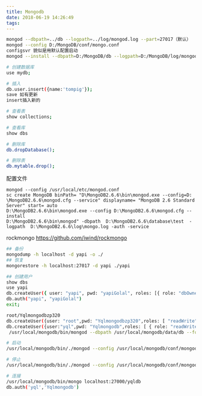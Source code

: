 ```yaml
---
title: Mongodb
date: 2018-06-19 14:26:49
tags:
---
```


```bash
mongod --dbpath=../db --logpath=../log/mongod.log --part=27017（默认）
mongod --config D:/MongoDB/conf/mongo.conf
configsvr 貌似是用默认配置启动
mongod --install --dbpath=D:/MongoDB/db --logpath=D:/MongoDB/log/mongod.log

# 创建数据库
use mydb;

# 插入
db.user.insert({name:'tompig'});
save 如有更新
insert插入新的

# 查看表
show collections;

# 查看库
show dbs

# 删除库
db.dropDatabase();

# 删除表 
db.mytable.drop();
```
<!--more-->

配置文件

    mongod --config /usr/local/etc/mongod.conf
    sc create MongoDB binPath= "D\MongoDB2.6.6\bin\mongod.exe --config=D: \MongoDB2.6.6\mongod.cfg --service" displayname= "MongoDB 2.6 Standard Server" start= auto 
    D:\MongoDB2.6.6\bin\mongod.exe --config D:\MongoDB2.6.6\mongod.cfg --install 
    D:\MongoDB2.6.6\bin\mongod" -dbpath  D:\MongoDB2.6.6\database\test  -logpath  D:\MongoDB2.6.6\log\mongo.log -auth -service

rockmongo https://github.com/iwind/rockmongo


```bash
## 备份
mongodump -h localhost -d yapi -o ./
## 恢复
mongorestore -h localhost:27017 -d yapi ./yapi

## 创建用户
show dbs
use yapi 
db.createUser({ user: "yapi", pwd: "yapiGolal", roles: [{ role: "dbOwner", db: "yapi" }] })
db.auth("yapi", "yapiGolal")
exit;

root/Yqlmongodbzp320
db.createUser({user: "root",pwd: "Yqlmongodbzp320",roles: [ "readWrite", "dbAdmin" ]})
db.createUser({user:"yql",pwd: "Yqlmongodb",roles: [ { role: "readWrite", db: "yqldb"}) 
 /usr/local/mongodb/bin/mongod --dbpath /usr/local/mongodb/data/db --fork --logpath /usr/local/mongodb/conf/mongdb.conf

# 启动
/usr/local/mongodb/bin/./mongod --config /usr/local/mongodb/conf/mongodb.conf

# 停止
/usr/local/mongodb/bin/./mongod --config /usr/local/mongodb/conf/mongodb.conf --shutdown

# 连接
/usr/local/mongodb/bin/mongo localhost:27000/yqldb
db.auth('yql','Yqlmongodb')
```

